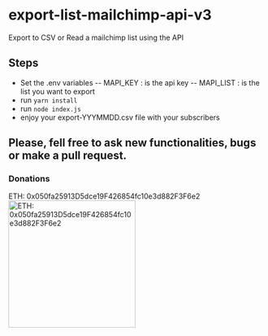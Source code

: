 # export-list-mailchimp-api-v3
Export to CSV or Read a mailchimp list using the API

## Steps
- Set the .env variables
-- MAPI_KEY : is the api key
-- MAPI_LIST : is the list you want to export
- run `yarn install`
- run `node index.js`
- enjoy your export-YYYMMDD.csv file with your subscribers


## Please, fell free to ask new functionalities, bugs or make a pull request.

### Donations
ETH: 0x050fa25913D5dce19F426854fc10e3d882F3F6e2
<img src="https://sejas.es/img/0x050fa25913D5dce19F426854fc10e3d882F3F6e2.png" alt="ETH: 0x050fa25913D5dce19F426854fc10e3d882F3F6e2" width="250" height="250" style="display: block;">
